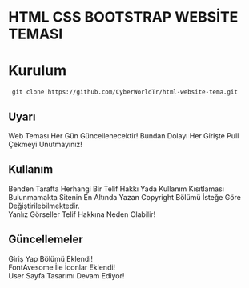 # HTML CSS BOOTSTRAP WEBSİTE TEMASI

Kurulum
=
     git clone https://github.com/CyberWorldTr/html-website-tema.git

## Uyarı
Web Teması Her Gün Güncellenecektir! Bundan Dolayı Her Girişte Pull Çekmeyi Unutmayınız!

## Kullanım
 Benden Tarafta Herhangi Bir Telif Hakkı Yada Kullanım Kısıtlaması Bulunmamakta Sitenin En Altında Yazan Copyright Bölümü İsteğe Göre Değiştirilebilmektedir. <br>
 Yanlız Görseller Telif Hakkına Neden Olabilir!

## Güncellemeler
Giriş Yap Bölümü Eklendi! <br>
FontAvesome İle İconlar Eklendi! <br>
User Sayfa Tasarımı Devam Ediyor! <br>
